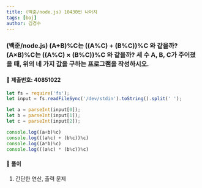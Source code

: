 ```yaml
---
title: (백준/node.js) 10430번 나머지
tags: [boj]
author: 김경수
---
```


### (백준/node.js) (A+B)%C는 ((A%C) + (B%C))%C 와 같을까?(A×B)%C는                             ((A%C) × (B%C))%C 와 같을까?                    세 수 A, B, C가 주어졌을 때, 위의 네 가지 값을 구하는 프로그램을 작성하시오.

#### 📌 제출번호: 40851022
``` js
let fs = require('fs');
let input = fs.readFileSync('/dev/stdin').toString().split(' ');

let a = parseInt(input[0]);
let b = parseInt(input[1]);
let c = parseInt(input[2]);

console.log((a+b)%c)
console.log(((a%c) + (b%c))%c)
console.log((a*b)%c)
console.log(((a%c) * (b%c))%c)
```

#### 📌 풀이
1. 간단한 연산, 출력 문제